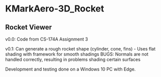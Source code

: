 # KMarkAero-3D_Rocket

Rocket Viewer
------------

v0.0: Code from CS-174A Assignment 3

v0.1: Can generate a rough rocket shape (cylinder, cone, fins)
	- Uses flat shading with framework for smooth shadings
	BUGS: Normals are not handled correctly, resulting in problems
	shading certain surfaces

Development and testing done on a Windows 10 PC with Edge.
